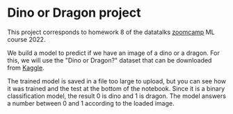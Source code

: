 # Dino or Dragon project

This project corresponds to homework 8 of the datatalks [zoomcamp](https://github.com/alexeygrigorev/mlbookcamp-code/tree/master/course-zoomcamp) ML course 2022.

We build a model to predict if we have an image of a dino or a dragon. For this, we will use the "Dino or Dragon?" dataset that can be downloaded from [Kaggle](https://www.kaggle.com/datasets/agrigorev/dino-or-dragon). 

The trained model is saved in a file too large to upload, but you can see how it was trained and the test at the bottom of the notebook. Since it is a binary classification model, the result 0 is dino and 1 is dragon. The model answers a number between 0 and 1 according to the loaded image.
